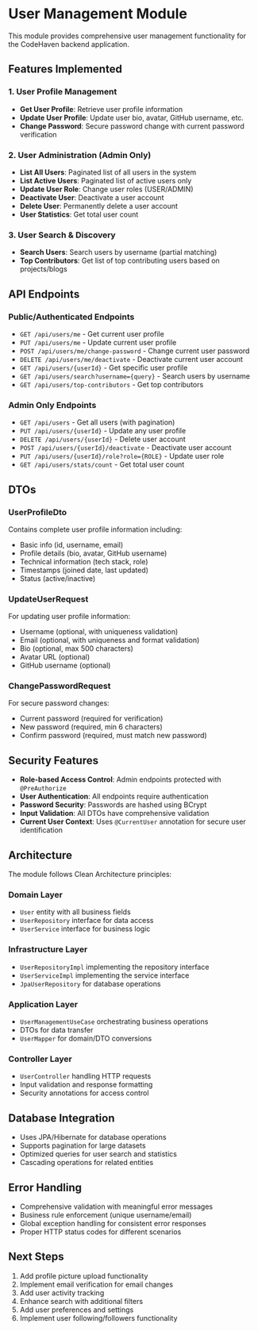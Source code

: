 # User Management Module

This module provides comprehensive user management functionality for the CodeHaven backend application.

## Features Implemented

### 1. User Profile Management
- **Get User Profile**: Retrieve user profile information
- **Update User Profile**: Update user bio, avatar, GitHub username, etc.
- **Change Password**: Secure password change with current password verification

### 2. User Administration (Admin Only)
- **List All Users**: Paginated list of all users in the system
- **List Active Users**: Paginated list of active users only
- **Update User Role**: Change user roles (USER/ADMIN)
- **Deactivate User**: Deactivate a user account
- **Delete User**: Permanently delete a user account
- **User Statistics**: Get total user count

### 3. User Search & Discovery
- **Search Users**: Search users by username (partial matching)
- **Top Contributors**: Get list of top contributing users based on projects/blogs

## API Endpoints

### Public/Authenticated Endpoints
- `GET /api/users/me` - Get current user profile
- `PUT /api/users/me` - Update current user profile
- `POST /api/users/me/change-password` - Change current user password
- `DELETE /api/users/me/deactivate` - Deactivate current user account
- `GET /api/users/{userId}` - Get specific user profile
- `GET /api/users/search?username={query}` - Search users by username
- `GET /api/users/top-contributors` - Get top contributors

### Admin Only Endpoints
- `GET /api/users` - Get all users (with pagination)
- `PUT /api/users/{userId}` - Update any user profile
- `DELETE /api/users/{userId}` - Delete user account
- `POST /api/users/{userId}/deactivate` - Deactivate user account
- `PUT /api/users/{userId}/role?role={ROLE}` - Update user role
- `GET /api/users/stats/count` - Get total user count

## DTOs

### UserProfileDto
Contains complete user profile information including:
- Basic info (id, username, email)
- Profile details (bio, avatar, GitHub username)
- Technical information (tech stack, role)
- Timestamps (joined date, last updated)
- Status (active/inactive)

### UpdateUserRequest
For updating user profile information:
- Username (optional, with uniqueness validation)
- Email (optional, with uniqueness and format validation)
- Bio (optional, max 500 characters)
- Avatar URL (optional)
- GitHub username (optional)

### ChangePasswordRequest
For secure password changes:
- Current password (required for verification)
- New password (required, min 6 characters)
- Confirm password (required, must match new password)

## Security Features

- **Role-based Access Control**: Admin endpoints protected with `@PreAuthorize`
- **User Authentication**: All endpoints require authentication
- **Password Security**: Passwords are hashed using BCrypt
- **Input Validation**: All DTOs have comprehensive validation
- **Current User Context**: Uses `@CurrentUser` annotation for secure user identification

## Architecture

The module follows Clean Architecture principles:

### Domain Layer
- `User` entity with all business fields
- `UserRepository` interface for data access
- `UserService` interface for business logic

### Infrastructure Layer
- `UserRepositoryImpl` implementing the repository interface
- `UserServiceImpl` implementing the service interface
- `JpaUserRepository` for database operations

### Application Layer
- `UserManagementUseCase` orchestrating business operations
- DTOs for data transfer
- `UserMapper` for domain/DTO conversions

### Controller Layer
- `UserController` handling HTTP requests
- Input validation and response formatting
- Security annotations for access control

## Database Integration

- Uses JPA/Hibernate for database operations
- Supports pagination for large datasets
- Optimized queries for user search and statistics
- Cascading operations for related entities

## Error Handling

- Comprehensive validation with meaningful error messages
- Business rule enforcement (unique username/email)
- Global exception handling for consistent error responses
- Proper HTTP status codes for different scenarios

## Next Steps

1. Add profile picture upload functionality
2. Implement email verification for email changes
3. Add user activity tracking
4. Enhance search with additional filters
5. Add user preferences and settings
6. Implement user following/followers functionality
